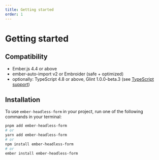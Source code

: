 ```yaml
---
title: Getting started
order: 1
---
```


# Getting started

## Compatibility

- Ember.js 4.4 or above
- ember-auto-import v2 or Embroider (safe + optimized)
- optionally: TypeScript 4.8 or above, Glint 1.0.0-beta.3 (see [TypeScript support](./typescript/index.md))

## Installation

To use `ember-headless-form` in your project, run one of the following commands in your terminal:

```bash
pnpm add ember-headless-form
# or
yarn add ember-headless-form
# or
npm install ember-headless-form
# or
ember install ember-headless-form
```

